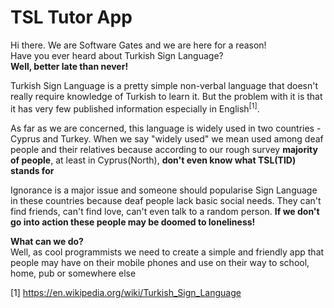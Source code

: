 # TSL Tutor App

Hi there. We are Software Gates and we are here for a reason!<br>
Have you ever heard about Turkish Sign Language?<br>
<b>Well, better late than never!</b><br>

<p>
Turkish Sign Language is a pretty simple non-verbal language that doesn't really require knowledge of Turkish to learn it. But the problem with it is that it has very few published information especially in English<sup>[1]</sup>.
</p>

<p>
As far as we are concerned, this language is widely used in two countries - Cyprus and Turkey. When we say "widely used" we mean used among deaf people and their relatives because according to our rough survey <b>majority of people</b>, at least in Cyprus(North), <b>don't even know what TSL(TID) stands for</b>
</p>

<p>
Ignorance is a major issue and someone should popularise Sign Language in these countries because deaf people lack basic social needs.
They can't find friends, can't find love, can't even talk to a random person. <b>If we don't go into action these people may be doomed to loneliness!</b>
</p>

<p>
<b>What can we do?</b><br>
Well, as cool programmists we need to create a simple and friendly app that people may have on their mobile phones and use on their way to school, home, pub or somewhere else

</p>

[1] https://en.wikipedia.org/wiki/Turkish_Sign_Language

